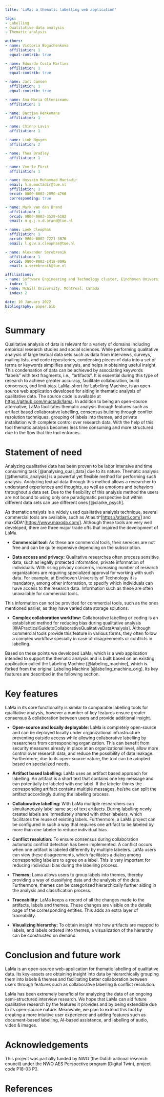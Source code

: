 ```yaml
---
title: 'LaMa: a thematic labelling web application'

tags:
- Labelling
- Qualitative data analysis
- Thematic analysis

authors:
- name: Victoria Bogachenkova 
  affiliation: 1
  equal-contrib: true

- name: Eduardo Costa Martins 
  affiliation: 1
  equal-contrib: true
  
- name: Jarl Jansen 
  affiliation: 1
  equal-contrib: true

- name: Ana-Maria Olteniceanu
  affiliation: 1

- name: Bartjan Henkemans 
  affiliation: 1

- name: Chinno Lavin
  affiliation: 1

- name: Linh Nguyen
  affiliation: 2

- name: Thea Bradley 
  affiliation: 1

- name: Veerle Fürst
  affiliation: 1

- name: Hossain Muhammad Muctadir
  email: h.m.muctadir@tue.nl
  affiliation: 1
  orcid: 0000-0002-2090-4766
  corresponding: true

- name: Mark van den Brand
  affiliation: 1
  orcid: 0000-0003-3529-6182
  email: m.g.j.v.d.brand@tue.nl

- name: Loek Cleophas
  affiliation: 1
  orcid: 0000-0002-7221-3676
  email: l.g.w.a.cleophas@tue.nl

- name: Alexander Serebrenik
  affiliation: 1
  orcid: 0000-0002-1418-0095
  email: a.serebrenik@tue.nl

affiliations:
- name: Software Engineering and Technology cluster, Eindhoven University of Technology, Eindhoven, The Netherlands
  index: 1
- name: McGill University, Montreal, Canada
  index: 2

date: 10 January 2022
bibliography: paper.bib
---
```


# Summary

Qualitative analysis of data is relevant for a variety of domains including empirical research studies and social sciences. While performing qualitative analysis of large textual data sets such as data from interviews, surveys, mailing lists, and code repositories, condensing pieces of data into a set of terms or keywords simplifies analysis, and helps in obtaining useful insight. This condensation of data can be achieved by associating keywords “labels” with text fragments, i.e., “artifacts”. It is essential during this type of research to achieve greater accuracy, facilitate collaboration, build consensus, and limit bias. LaMa, short for Labelling Machine, is an open-source web application developed for aiding in thematic analysis of qualitative data. The source code is available at <https://github.com/muctadir/lama>. In addition to being an open-source alternative, LaMa facilitates thematic analysis through features such as artifact based collaborative labelling, consensus building through conflict resolution techniques, grouping of labels into themes, and private installation with complete control over research data. With the help of this tool thematic analysis becomes less time consuming and more structured due to the flow that the tool enforces.

# Statement of need

Analyzing qualitative data has been proven to be labor intensive and time consuming task [@analysing_qual_data] due to its nature. Thematic analysis [@thematic_analysis] is a powerful yet flexible method for performing such analysis. Analyzing textual data through this method allows a researcher to understand experiences and thoughts, as well as emotions and behaviors throughout a data set. Due to the flexibility of this analysis method the users are not bound to using only one paradigmatic perspective but within different data sets can use different ones [@clarke_psych].

As thematic analysis is a widely used qualitative analysis technique, several commercial tools are available, such as Atlas.ti^[https://atlasti.com/] and maxQDA^[https://www.maxqda.com/]. Although these tools are very well developed, there are three major trade offs that inspired the development of LaMa.

- __Commercial tool:__ As these are commercial tools, their services are not free and can be quite expensive depending on the subscription.

- __Data access and privacy:__ Qualitative researches often process sensitive data, such as legally protected information, private information of individuals. With rising privacy concerns, increasing number of research organizations are requiring specialized approval for working with such data. For example, at Eindhoven University of Technology it is mandatory, among other information, to specify which individuals can have access to the research data. Information such as these are often unavailable for commercial tools.

This information can not be provided for commercial tools, such as the ones mentioned earlier, as they have varied data storage solutions.

- __Complex collaboration workflow:__ Collaborative labelling or coding is an established method for reducing bias during qualitative analysis [@APracticalGuidetoCollaborativeQualitativeDataAnalysis]. Although commercial tools provide this feature in various forms, they often follow a complex workflow specially in case of disagreements or conflicts in labelling.

Based on these points we developed LaMa, which is a web application intended to support the thematic analysis and is built based on an existing application called the Labeling Machine [@labeling_machine], which is forked from the original Labeling Machine [@labeling_machine_orig]. Its key features are described in the following section.

# Key features

LaMa in its core functionality is similar to comparable labelling tools for qualitative analysis, however a number of key features ensure greater consensus & collaboration between users and provide additional insight.

- __Open-source and locally deployable:__ LaMa is completely open-source and can be deployed locally under organizational infrastructure preventing outside access while allowing collaborative labelling by researchers from corresponding organization. This can benefit from security measures already in place at an organizational level, allow more control over research data, and reduce the possibility of data leakage. Furthermore, due to its open-source nature, the tool can be adopted based on specialized needs.

- __Artifact based labelling:__ LaMa uses an artifact based approach for labelling. An artifact is a short text that contains one key message and can potentially be labeled with one label. If the labeler thinks the corresponding artifact contains multiple messages, he/she can split the artifact accordingly during the labelling process.

- __Collaborative labelling:__ With LaMa multiple researchers can simultaneously label same set of text artifacts. During labelling newly created labels are immediately shared with other labelers, which facilitates the reuse of existing labels. Furthermore, a LaMa project can be configured in such a way that requires one artifact to be labeled by more than one labeler to reduce individual bias.

- __Conflict resolution:__ To ensure consensus during collaboration automatic conflict detection has been implemented. A conflict occurs when one artifact is labeled differently by multiple labelers. LaMa users can view these disagreements, which facilitates a dialog among corresponding labelers to agree on a label. This is very important for reducing individual bias during the labelling process.

- __Themes:__ Lama allows users to group labels into themes, thereby providing a way of classifying data and the analysis of the data. Furthermore, themes can be categorized hierarchically further aiding in the analysis and classification process.

- __Traceability:__ LaMa keeps a record of all the changes made to the artifacts, labels and themes. These changes are visible on the details page of the corresponding entities. This adds an extra layer of traceability.

- __Visualizing hierarchy:__ To obtain insight into how artifacts are mapped to labels, and labels ordered into themes, a visualization of the hierarchy can be constructed on demand.

# Conclusion and future work

LaMa is an open-source web-application for thematic labelling of qualitative data. Its key-assets are obtaining insight into data by hierarchically grouping them into labels & themes and facilitating better collaboration between users through features such as collaborative labelling & conflict resolution.

LaMa has been extremely beneficial for analyzing the data of an ongoing semi-structured interview research. We hope that LaMa can aid future qualitative research by the features it provides and by being extendible due to its open-source nature. Meanwhile, we plan to extend this tool by creating a more intuitive user experience and adding features such as document-based labelling, AI-based assistance, and labelling of audio, video & images.

# Acknowledgements

This project was partially funded by NWO (the Dutch national research council) under the NWO AES Perspective program (Digital Twin), project code P18-03 P3.

# References